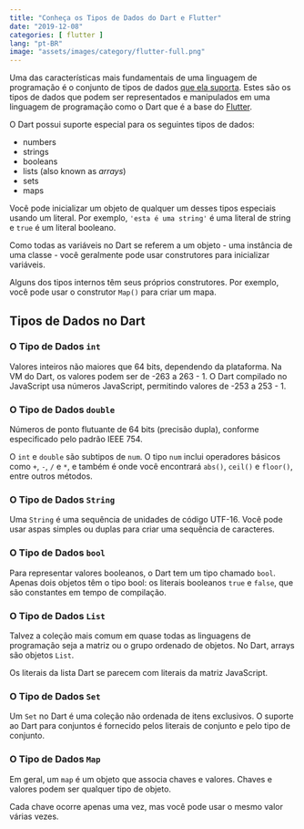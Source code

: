 ```yaml
---
title: "Conheça os Tipos de Dados do Dart e Flutter"
date: "2019-12-08"
categories: [ flutter ]
lang: "pt-BR"
image: "assets/images/category/flutter-full.png"
---
```


Uma das características mais fundamentais de uma linguagem de programação é o conjunto de tipos de dados [que ela suporta](https://dart.dev/guides/language/language-tour#built-in-types). Estes são os tipos de dados que podem ser representados e manipulados em uma linguagem de programação como o Dart que é a base do [Flutter](https://www.luizeof.com.br/br/flutter/).

O Dart possui suporte especial para os seguintes tipos de dados:

- numbers
- strings
- booleans
- lists (also known as _arrays_)
- sets
- maps

Você pode inicializar um objeto de qualquer um desses tipos especiais usando um literal. Por exemplo, `'esta é uma string'` é uma literal de string e `true` é um literal booleano.

Como todas as variáveis no Dart se referem a um objeto - uma instância de uma classe - você geralmente pode usar construtores para inicializar variáveis.

Alguns dos tipos internos têm seus próprios construtores. Por exemplo, você pode usar o construtor `Map()` para criar um mapa.

## Tipos de Dados no Dart

### O Tipo de Dados `int`

Valores inteiros não maiores que 64 bits, dependendo da plataforma. Na VM do Dart, os valores podem ser de -263 a 263 - 1. O Dart compilado no JavaScript usa números JavaScript, permitindo valores de -253 a 253 - 1.

### O Tipo de Dados `double`

Números de ponto flutuante de 64 bits (precisão dupla), conforme especificado pelo padrão IEEE 754.

O `int` e `double` são subtipos de `num`. O tipo `num` inclui operadores básicos como `+`, `-`, `/` e `*`, e também é onde você encontrará `abs()`, `ceil()` e `floor()`, entre outros métodos.

### O Tipo de Dados `String`

Uma `String` é uma sequência de unidades de código UTF-16. Você pode usar aspas simples ou duplas para criar uma sequência de caracteres.

### O Tipo de Dados `bool`

Para representar valores booleanos, o Dart tem um tipo chamado `bool`. Apenas dois objetos têm o tipo bool: os literais booleanos `true` e `false`, que são constantes em tempo de compilação.

### O Tipo de Dados `List`

Talvez a coleção mais comum em quase todas as linguagens de programação seja a matriz ou o grupo ordenado de objetos. No Dart, arrays são objetos `List`.

Os literais da lista Dart se parecem com literais da matriz JavaScript.

### O Tipo de Dados `Set`

Um `Set` no Dart é uma coleção não ordenada de itens exclusivos. O suporte ao Dart para conjuntos é fornecido pelos literais de conjunto e pelo tipo de conjunto.

### O Tipo de Dados `Map`

Em geral, um `map` é um objeto que associa chaves e valores. Chaves e valores podem ser qualquer tipo de objeto.

Cada chave ocorre apenas uma vez, mas você pode usar o mesmo valor várias vezes.
